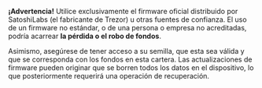 **¡Advertencia!** Utilice exclusivamente el firmware oficial distribuido por SatoshiLabs (el
fabricante de Trezor) u otras fuentes de confianza. El uso de un firmware no estándar,
o de una persona o empresa no acreditadas, podría acarrear **la pérdida
o el robo de fondos**.

Asimismo, asegúrese de tener acceso a su semilla, que esta sea válida y que
se corresponda con los fondos en esta cartera. Las actualizaciones de firmware pueden
originar que se borren todos los datos en el dispositivo, lo que posteriormente requerirá una operación de recuperación.
